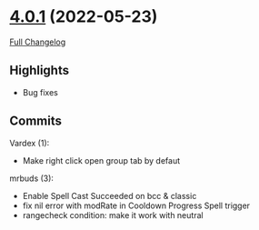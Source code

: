 # [4.0.1](https://github.com/WeakAuras/WeakAuras2/tree/4.0.1) (2022-05-23)

[Full Changelog](https://github.com/WeakAuras/WeakAuras2/compare/4.0.0...4.0.1)

## Highlights

 - Bug fixes 

## Commits

Vardex (1):

- Make right click open group tab by defaut

mrbuds (3):

- Enable Spell Cast Succeeded on bcc & classic
- fix nil error with modRate in Cooldown Progress Spell trigger
- rangecheck condition: make it work with neutral

